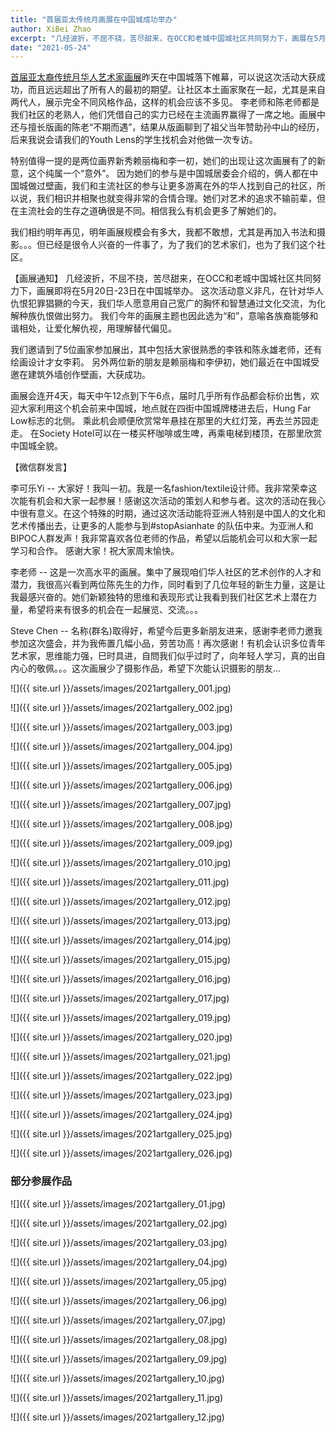 ```yaml
---
title: "首届亚太传统月画展在中国城成功举办"
author: XiBei Zhao
excerpt: "几经波折，不屈不挠，苦尽甜来，在OCC和老城中国城社区共同努力下，画展在5月20日-23日在中国城成功举办。 这次活动意义非凡，在针对华人仇恨犯罪猖獗的今天，我们华人愿意用自己宽广的胸怀和智慧通过文化交流，为化解种族仇恨做出努力。 我们今年的画展主题也因此选为“和”，意喻各族裔能够和谐相处，让爱化解仇视，用理解替代偏见。"
date: "2021-05-24"
---
```


[首届亚太裔传统月华人艺术家画展](https://pdxchinese.org/artexhibit/)昨天在中国城落下帷幕，可以说这次活动大获成功，而且远远超出了所有人的最初的期望。让社区本土画家聚在一起，尤其是来自两代人，展示完全不同风格作品，这样的机会应该不多见。 李老师和陈老师都是我们社区的老熟人，他们凭借自己的实力已经在主流画界赢得了一席之地。画展中还与擅长版画的陈老“不期而遇”，结果从版画聊到了祖父当年赞助孙中山的经历，后来我说会请我们的Youth Lens的学生找机会对他做一次专访。

特别值得一提的是两位画界新秀赖丽梅和李一初，她们的出现让这次画展有了的新意，这个纯属一个“意外”。 因为她们的参与是中国城居委会介绍的，俩人都在中国城做过壁画，我们和主流社区的参与让更多游离在外的华人找到自己的社区，所以说，我们相识并相聚也就变得非常的合情合理。她们对艺术的追求不输前辈，但在主流社会的生存之道确很是不同。相信我么有机会更多了解她们的。

我们相约明年再见，明年画展规模会有多大，我都不敢想，尤其是再加入书法和摄影。。。但已经是很令人兴奋的一件事了，为了我们的艺术家们，也为了我们这个社区。

【画展通知】 几经波折，不屈不挠，苦尽甜来，在OCC和老城中国城社区共同努力下，画展即将在5月20日-23日在中国城举办。 这次活动意义非凡，在针对华人仇恨犯罪猖獗的今天，我们华人愿意用自己宽广的胸怀和智慧通过文化交流，为化解种族仇恨做出努力。 我们今年的画展主题也因此选为“和”，意喻各族裔能够和谐相处，让爱化解仇视，用理解替代偏见。

我们邀请到了5位画家参加展出，其中包括大家很熟悉的李铁和陈永雄老师，还有绘画设计才女李莉。 另外两位新的朋友是赖丽梅和李伊初，她们最近在中国城受邀在建筑外墙创作壁画，大获成功。

画展会连开4天，每天中午12点到下午6点，届时几乎所有作品都会标价出售，欢迎大家利用这个机会前来中国城，地点就在四街中国城牌楼进去后，Hung Far Low标志的北侧。 乘此机会顺便欣赏常年悬挂在那里的大红灯笼，再去兰苏园走走。 在Society Hotel可以在一楼买杯咖啡或生啤，再乘电梯到楼顶，在那里欣赏中国城全貌。

【微信群发言】

李可乐Yi -- 大家好！我叫一初。我是一名fashion/textile设计师。我非常荣幸这次能有机会和大家一起参展！感谢这次活动的策划人和参与者。这次的活动在我心中很有意义。在这个特殊的时期，通过这次活动能将亚洲人特别是中国人的文化和艺术传播出去，让更多的人能参与到#stopAsianhate 的队伍中来。为亚洲人和BIPOC人群发声！我非常喜欢各位老师的作品，希望以后能机会可以和大家一起学习和合作。️ 感谢大家！祝大家周末愉快。

李老师 -- 这是一次高水平的画展。集中了展现咱们华人社区的艺术创作的人才和潜力，我很高兴看到两位陈先生的力作，同时看到了几位年轻的新生力量，这是让我最感兴奋的。她们新颖独特的思维和表现形式让我看到我们社区艺术上潜在力量，希望将来有很多的机会在一起展览、交流。。。

Steve Chen -- 名称(群名)取得好，希望今后更多新朋友进来，感谢李老师力邀我参加这次盛会，并为我佈置几幅小品，劳苦功高！再次感谢！有机会认识多位青年艺术家，思维能力强，巳时具进，自問我们似乎过时了，向年轻人学习，真的出自内心的敬佩。。。这次画展少了摄影作品，希望下次能认识摄影的朋友…

![]({{ site.url }}/assets/images/2021artgallery_001.jpg)

![]({{ site.url }}/assets/images/2021artgallery_002.jpg)

![]({{ site.url }}/assets/images/2021artgallery_003.jpg)

![]({{ site.url }}/assets/images/2021artgallery_004.jpg)

![]({{ site.url }}/assets/images/2021artgallery_005.jpg)

![]({{ site.url }}/assets/images/2021artgallery_006.jpg)

![]({{ site.url }}/assets/images/2021artgallery_007.jpg)

![]({{ site.url }}/assets/images/2021artgallery_008.jpg)

![]({{ site.url }}/assets/images/2021artgallery_009.jpg)

![]({{ site.url }}/assets/images/2021artgallery_010.jpg)

![]({{ site.url }}/assets/images/2021artgallery_011.jpg)

![]({{ site.url }}/assets/images/2021artgallery_012.jpg)

![]({{ site.url }}/assets/images/2021artgallery_013.jpg)

![]({{ site.url }}/assets/images/2021artgallery_014.jpg)

![]({{ site.url }}/assets/images/2021artgallery_015.jpg)

![]({{ site.url }}/assets/images/2021artgallery_016.jpg)

![]({{ site.url }}/assets/images/2021artgallery_017.jpg)

![]({{ site.url }}/assets/images/2021artgallery_019.jpg)

![]({{ site.url }}/assets/images/2021artgallery_020.jpg)

![]({{ site.url }}/assets/images/2021artgallery_021.jpg)

![]({{ site.url }}/assets/images/2021artgallery_022.jpg)

![]({{ site.url }}/assets/images/2021artgallery_023.jpg)

![]({{ site.url }}/assets/images/2021artgallery_024.jpg)

![]({{ site.url }}/assets/images/2021artgallery_025.jpg)

![]({{ site.url }}/assets/images/2021artgallery_026.jpg)


### 部分参展作品

![]({{ site.url }}/assets/images/2021artgallery_01.jpg)

![]({{ site.url }}/assets/images/2021artgallery_02.jpg)

![]({{ site.url }}/assets/images/2021artgallery_03.jpg)

![]({{ site.url }}/assets/images/2021artgallery_04.jpg)

![]({{ site.url }}/assets/images/2021artgallery_05.jpg)

![]({{ site.url }}/assets/images/2021artgallery_06.jpg)

![]({{ site.url }}/assets/images/2021artgallery_07.jpg)

![]({{ site.url }}/assets/images/2021artgallery_08.jpg)

![]({{ site.url }}/assets/images/2021artgallery_09.jpg)

![]({{ site.url }}/assets/images/2021artgallery_10.jpg)

![]({{ site.url }}/assets/images/2021artgallery_11.jpg)

![]({{ site.url }}/assets/images/2021artgallery_12.jpg)
